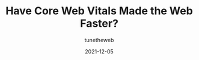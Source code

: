 ---
author: tunetheweb
date: 2021-12-05
publisher: perfplanet
tags:
  - web-vitals
  - performance
target_url: https://calendar.perfplanet.com/2021/have-core-web-vitals-made-the-web-faster/
title: Have Core Web Vitals Made the Web Faster?
---